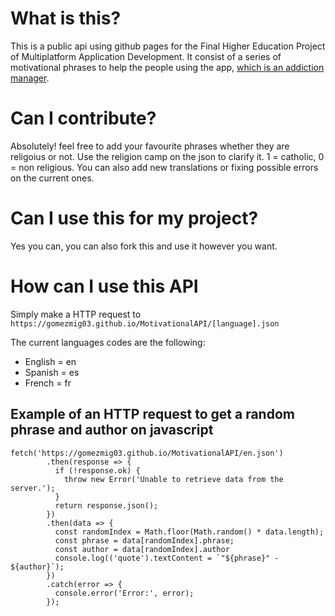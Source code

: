 # What is this?

This is a public api using github pages for the Final Higher Education Project of Multiplatform Application Development. It consist of a series of motivational phrases to help the people using the app, [which is an addiction manager](https://addiction-helper.vercel.app/). 

# Can I contribute?

Absolutely! feel free to add your favourite phrases whether they are religoius or not. Use the religion camp on the json to clarify it. 1 = catholic, 0 = non religious.
You can also add new translations or fixing possible errors on the current ones.

# Can I use this for my project?

Yes you can, you can also fork this and use it however you want.

# How can I use this API

Simply make a HTTP request to
```https://gomezmig03.github.io/MotivationalAPI/[language].json```

The current languages codes are the following:
 * English = en
 * Spanish = es
 * French = fr

## Example of an HTTP request to get a random phrase and author on javascript
```
fetch('https://gomezmig03.github.io/MotivationalAPI/en.json')
        .then(response => {
          if (!response.ok) {
            throw new Error('Unable to retrieve data from the server.');
          }
          return response.json();
        })
        .then(data => {
          const randomIndex = Math.floor(Math.random() * data.length);
          const phrase = data[randomIndex].phrase;
          const author = data[randomIndex].author
          console.log(('quote').textContent = `"${phrase}" - ${author}`);
        })
        .catch(error => {
          console.error('Error:', error);
        });
```
